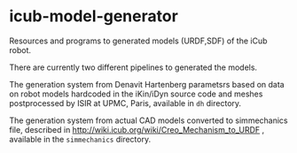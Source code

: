 # icub-model-generator

Resources and programs to generated models (URDF,SDF) of the iCub robot. 

There are currently two different pipelines to generated the models. 

The generation system from Denavit Hartenberg parametsrs based on data on robot models hardcoded in the iKin/iDyn source code and meshes postprocessed by ISIR at UPMC, Paris, available in `dh` directory.

The generation system from actual CAD models converted to simmechanics file, described in http://wiki.icub.org/wiki/Creo_Mechanism_to_URDF , available in the `simmechanics` directory.

